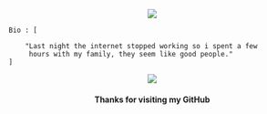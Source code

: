 <p align="center">
  <img src="https://bestanimations.com/media/fire/192879075campfire-animated-gif-8.gif">
</p>

```
Bio : [

    "Last night the internet stopped working so i spent a few 
     hours with my family, they seem like good people."
]
```

<p align="center"><a href="https://github.com/MoveAngel"><img src="https://github-readme-stats.vercel.app/api/top-langs/?username=pinurun&theme=highcontrast&layout=compact"></a></p>


<h4 align="center">Thanks for visiting my GitHub</h4>
<p/>
